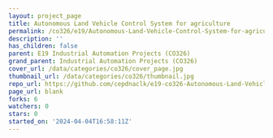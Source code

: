 ```yaml
---
layout: project_page
title: Autonomous Land Vehicle Control System for agriculture
permalink: /co326/e19/Autonomous-Land-Vehicle-Control-System-for-agriculture/
description: ''
has_children: false
parent: E19 Industrial Automation Projects (CO326)
grand_parent: Industrial Automation Projects (CO326)
cover_url: /data/categories/co326/cover_page.jpg
thumbnail_url: /data/categories/co326/thumbnail.jpg
repo_url: https://github.com/cepdnaclk/e19-co326-Autonomous-Land-Vehicle-Control-System-for-agriculture
page_url: blank
forks: 6
watchers: 0
stars: 0
started_on: '2024-04-04T16:58:11Z'
---
```


